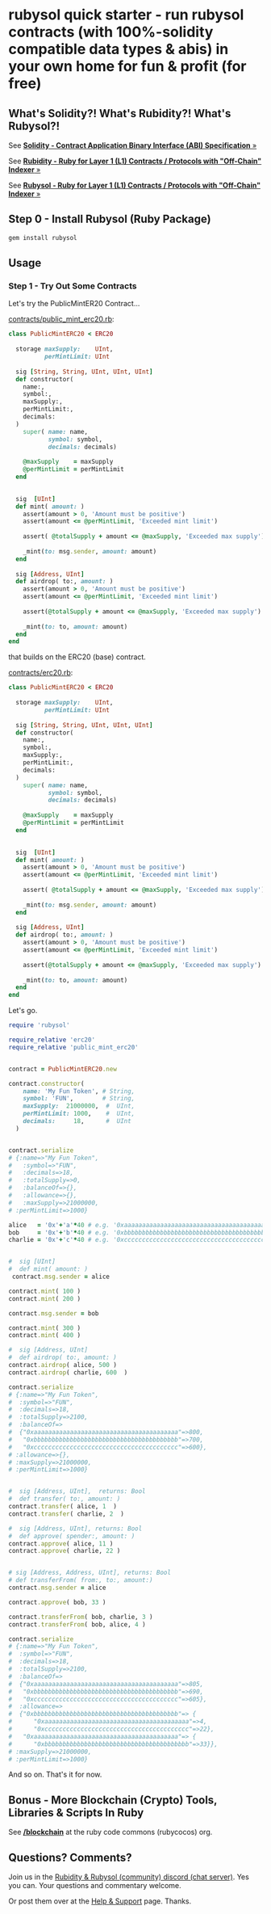 # rubysol quick starter - run rubysol contracts (with 100%-solidity compatible data types & abis) in your own home for fun & profit (for free)


## What's Solidity?! What's Rubidity?! What's Rubysol?!

See [**Solidity - Contract Application Binary Interface (ABI) Specification** »](https://docs.soliditylang.org/en/latest/abi-spec.html)

See [**Rubidity - Ruby for Layer 1 (L1) Contracts / Protocols with "Off-Chain" Indexer**  »](https://github.com/s6ruby/rubidity)

See [**Rubysol - Ruby for Layer 1 (L1) Contracts / Protocols with "Off-Chain" Indexer**  »]([https://github.com/s6ruby/rubidity](https://github.com/s6ruby/rubidity/tree/master/rubysol))


## Step 0 - Install Rubysol (Ruby Package)

``` ruby
gem install rubysol
```



##  Usage 

### Step 1 - Try Out Some Contracts

Let's try the PublicMintER20 Contract...

[contracts/public_mint_erc20.rb](/contracts/public_mint_erc20.rb):

``` ruby
class PublicMintERC20 < ERC20
  
  storage maxSupply:    UInt,
          perMintLimit: UInt 
  
  sig [String, String, UInt, UInt, UInt]
  def constructor(
    name:,
    symbol:,
    maxSupply:,
    perMintLimit:,
    decimals:
  ) 
    super( name: name, 
           symbol: symbol, 
           decimals: decimals)
 
    @maxSupply    = maxSupply
    @perMintLimit = perMintLimit
  end
 

  sig  [UInt]
  def mint( amount: )
    assert(amount > 0, 'Amount must be positive')
    assert(amount <= @perMintLimit, 'Exceeded mint limit')
    
    assert( @totalSupply + amount <= @maxSupply, 'Exceeded max supply')
    
    _mint(to: msg.sender, amount: amount)
  end
  
  sig [Address, UInt]
  def airdrop( to:, amount: ) 
    assert(amount > 0, 'Amount must be positive')
    assert(amount <= @perMintLimit, 'Exceeded mint limit')
    
    assert(@totalSupply + amount <= @maxSupply, 'Exceeded max supply')
    
    _mint(to: to, amount: amount)
  end
end
```

that builds on the ERC20 (base) contract.

[contracts/erc20.rb](lib/rubidity/contracts/erc20.rb):

``` ruby
class PublicMintERC20 < ERC20
  
  storage maxSupply:    UInt,
          perMintLimit: UInt 
  
  sig [String, String, UInt, UInt, UInt]
  def constructor(
    name:,
    symbol:,
    maxSupply:,
    perMintLimit:,
    decimals:
  ) 
    super( name: name, 
           symbol: symbol, 
           decimals: decimals)
    
    @maxSupply    = maxSupply
    @perMintLimit = perMintLimit
  end
 

  sig  [UInt]
  def mint( amount: )
    assert(amount > 0, 'Amount must be positive')
    assert(amount <= @perMintLimit, 'Exceeded mint limit')
    
    assert( @totalSupply + amount <= @maxSupply, 'Exceeded max supply')
    
    _mint(to: msg.sender, amount: amount)
  end
  
  sig [Address, UInt]
  def airdrop( to:, amount: ) 
    assert(amount > 0, 'Amount must be positive')
    assert(amount <= @perMintLimit, 'Exceeded mint limit')
    
    assert(@totalSupply + amount <= @maxSupply, 'Exceeded max supply')
    
    _mint(to: to, amount: amount)
  end
end
```


Let's go.

``` ruby
require 'rubysol'

require_relative 'erc20'
require_relative 'public_mint_erc20'


contract = PublicMintERC20.new

contract.constructor(
    name: 'My Fun Token', # String,
    symbol: 'FUN',        # String,
    maxSupply:  21000000,  #  UInt,
    perMintLimit: 1000,    #  UInt,
    decimals:     18,      #  UInt
  ) 


contract.serialize
# {:name=>"My Fun Token",
#   :symbol=>"FUN",
#   :decimals=>18,
#   :totalSupply=>0,
#   :balanceOf=>{},
#   :allowance=>{},
#   :maxSupply=>21000000,
# :perMintLimit=>1000}

alice   = '0x'+'a'*40 # e.g. '0xaaaaaaaaaaaaaaaaaaaaaaaaaaaaaaaaaaaaaaaa'
bob     = '0x'+'b'*40 # e.g. '0xbbbbbbbbbbbbbbbbbbbbbbbbbbbbbbbbbbbbbbbb'
charlie = '0x'+'c'*40 # e.g. '0xcccccccccccccccccccccccccccccccccccccccc'


#  sig [UInt]
#  def mint( amount: )
 contract.msg.sender = alice

contract.mint( 100 )
contract.mint( 200 )

contract.msg.sender = bob

contract.mint( 300 )
contract.mint( 400 )

#  sig [Address, UInt]
#  def airdrop( to:, amount: ) 
contract.airdrop( alice, 500 )
contract.airdrop( charlie, 600  )

contract.serialize
# {:name=>"My Fun Token",
#  :symbol=>"FUN",
#  :decimals=>18,
#  :totalSupply=>2100,
#  :balanceOf=>
#  {"0xaaaaaaaaaaaaaaaaaaaaaaaaaaaaaaaaaaaaaaaa"=>800,
#   "0xbbbbbbbbbbbbbbbbbbbbbbbbbbbbbbbbbbbbbbbb"=>700,
#   "0xcccccccccccccccccccccccccccccccccccccccc"=>600},
# :allowance=>{},
# :maxSupply=>21000000,
# :perMintLimit=>1000}


#  sig [Address, UInt],  returns: Bool
#  def transfer( to:, amount: )
contract.transfer( alice, 1  )
contract.transfer( charlie, 2  )

#  sig [Address, UInt], returns: Bool
#  def approve( spender:, amount: ) 
contract.approve( alice, 11 )
contract.approve( charlie, 22 )


# sig [Address, Address, UInt], returns: Bool
# def transferFrom( from:, to:, amount:)
contract.msg.sender = alice

contract.approve( bob, 33 )

contract.transferFrom( bob, charlie, 3 )
contract.transferFrom( bob, alice, 4 )

contract.serialize
# {:name=>"My Fun Token",
#  :symbol=>"FUN",
#  :decimals=>18,
#  :totalSupply=>2100,
#  :balanceOf=> 
#  {"0xaaaaaaaaaaaaaaaaaaaaaaaaaaaaaaaaaaaaaaaa"=>805,
#   "0xbbbbbbbbbbbbbbbbbbbbbbbbbbbbbbbbbbbbbbbb"=>690,
#   "0xcccccccccccccccccccccccccccccccccccccccc"=>605},
#  :allowance=>
#  {"0xbbbbbbbbbbbbbbbbbbbbbbbbbbbbbbbbbbbbbbbb"=> {
#      "0xaaaaaaaaaaaaaaaaaaaaaaaaaaaaaaaaaaaaaaaa"=>4, 
#      "0xcccccccccccccccccccccccccccccccccccccccc"=>22},
#   "0xaaaaaaaaaaaaaaaaaaaaaaaaaaaaaaaaaaaaaaaa"=> {
#      "0xbbbbbbbbbbbbbbbbbbbbbbbbbbbbbbbbbbbbbbbb"=>33}},
# :maxSupply=>21000000,
# :perMintLimit=>1000}
```

And so on. That's it for now.






## Bonus - More Blockchain (Crypto) Tools, Libraries & Scripts In Ruby

See [**/blockchain**](https://github.com/rubycocos/blockchain) 
at the ruby code commons (rubycocos) org.


## Questions? Comments?

Join us in the [Rubidity & Rubysol (community) discord (chat server)](https://discord.gg/3JRnDUap6y). Yes you can.
Your questions and commentary welcome.

Or post them over at the [Help & Support](https://github.com/geraldb/help) page. Thanks.

